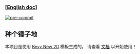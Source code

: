 ### [[English doc]](README.md)

[![pre-commit](https://img.shields.io/badge/pre--commit-enabled-brightgreen?logo=pre-commit)](https://github.com/pre-commit/pre-commit)

## 种个锤子地

本项目是使用 [Bevy New 2D](https://github.com/TheBevyFlock/bevy_new_2d) 模板生成的。
请查看 [文档](https://github.com/TheBevyFlock/bevy_new_2d/blob/main/README.md) 以开始使用！

